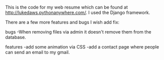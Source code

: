 This is the code for my web resume which can be found at http://lukedaws.pythonanywhere.com/. I used the Django framework.

There are a few more features and bugs I wish add fix:

bugs
-When removing files via admin it doesn't remove them from the database.

features
-add some animation via CSS
-add a contact page where people can send an email to my gmail.

